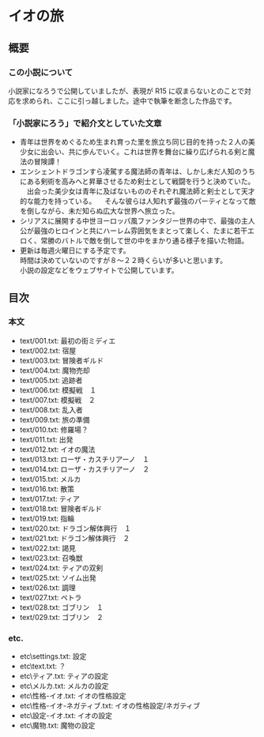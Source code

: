 # イオの旅

## 概要
### この小説について
小説家になろうで公開していましたが、表現が R15 に収まらないとのことで対応を求められ、ここに引っ越しました。途中で執筆を断念した作品です。

### 「小説家にろう」で紹介文としていた文章
- 青年は世界をめぐるため生まれ育った里を旅立ち同じ目的を持った２人の美少女に出会い、共に歩んでいく。これは世界を舞台に繰り広げられる剣と魔法の冒険譚！
- エンシェントドラゴンすら凌駕する魔法師の青年は、しかし未だ人知のうちにある剣術を高みへと昇華させるため剣士として戦闘を行うと決めていた。
　出会った美少女は青年に及ばないもののそれぞれ魔法師と剣士として天才的な能力を持っている。
　そんな彼らは人知れず最強のパーティとなって敵を倒しながら、未だ知らぬ広大な世界へ旅立った。
- シリアスに展開する中世ヨーロッパ風ファンタジー世界の中で、最強の主人公が最強のヒロインと共にハーレム雰囲気をまとって楽しく、たまに若干エロく、常勝のバトルで敵を倒して世の中をまかり通る様子を描いた物語。
- 更新は毎週火曜日にする予定です。  
時間は決めていないのですが８～２２時くらいが多いと思います。  
小説の設定などをウェブサイトで公開しています。  


## 目次
### 本文
- text/001.txt: 最初の街ミディエ
- text/002.txt: 宿屋
- text/003.txt: 冒険者ギルド
- text/004.txt: 魔物売却
- text/005.txt: 追跡者
- text/006.txt: 模擬戦　１
- text/007.txt: 模擬戦　２
- text/008.txt: 乱入者
- text/009.txt: 旅の準備
- text/010.txt: 修羅場？
- text/011.txt: 出発
- text/012.txt: イオの魔法
- text/013.txt: ローザ・カスチリアーノ　１
- text/014.txt: ローザ・カスチリアーノ　２
- text/015.txt: メルカ
- text/016.txt: 散策
- text/017.txt: ティア
- text/018.txt: 冒険者ギルド
- text/019.txt: 指輪
- text/020.txt: ドラゴン解体興行　１
- text/021.txt: ドラゴン解体興行　２
- text/022.txt: 謁見
- text/023.txt: 召喚獣
- text/024.txt: ティアの双剣
- text/025.txt: ソイム出発
- text/026.txt: 調理
- text/027.txt: ペトラ
- text/028.txt: ゴブリン　１
- text/029.txt: ゴブリン　２

### etc.
- etc\settings.txt: 設定
- etc\text.txt: ？
- etc\ティア.txt: ティアの設定
- etc\メルカ.txt: メルカの設定
- etc\性格-イオ.txt: イオの性格設定
- etc\性格-イオ-ネガティブ.txt: イオの性格設定/ネガティブ
- etc\設定-イオ.txt: イオの設定
- etc\魔物.txt: 魔物の設定
